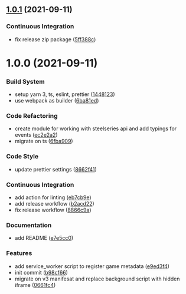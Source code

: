 ## [1.0.1](https://github.com/meskill/steelseries-fullscreenhandler/compare/v1.0.0...v1.0.1) (2021-09-11)

### Continuous Integration

- fix release zip package ([5ff388c](https://github.com/meskill/steelseries-fullscreenhandler/commit/5ff388cd60ba4a1b11c674858b6981d95aa52d4b))

# 1.0.0 (2021-09-11)

### Build System

- setup yarn 3, ts, eslint, prettier ([1448123](https://github.com/meskill/steelseries-fullscreenhandler/commit/1448123c8906c75da2a637a0bc32454084b17db0))
- use webpack as builder ([6ba81ed](https://github.com/meskill/steelseries-fullscreenhandler/commit/6ba81ed57c4ee4be0e6c7bfe8b190756b08e9bbe))

### Code Refactoring

- create module for working with steelseries api and add typings for events ([ec2e2a2](https://github.com/meskill/steelseries-fullscreenhandler/commit/ec2e2a28ad4b064ecbdf86716759fa7cf9811047))
- migrate on ts ([6fba909](https://github.com/meskill/steelseries-fullscreenhandler/commit/6fba9091403afba8ac9f6171e9b5382ed0e795d3))

### Code Style

- update prettier settings ([8662f41](https://github.com/meskill/steelseries-fullscreenhandler/commit/8662f4116dcd199ff6f53d0670b0cb336a5c9027))

### Continuous Integration

- add action for linting ([eb7cb9e](https://github.com/meskill/steelseries-fullscreenhandler/commit/eb7cb9e6956cdbcd99b645f5b9ee1745d675f4c0))
- add release workflow ([b2acd22](https://github.com/meskill/steelseries-fullscreenhandler/commit/b2acd22c9f13cd81a9111850437bafbaf3341898))
- fix release workflow ([8866c9a](https://github.com/meskill/steelseries-fullscreenhandler/commit/8866c9ae70ca5864689e35505e92864dfb6cc38a))

### Documentation

- add README ([e7e5cc0](https://github.com/meskill/steelseries-fullscreenhandler/commit/e7e5cc074b8ebb4146f5b2e18d9ee4404faf1006))

### Features

- add service_worker script to register game metadata ([e9ed3f4](https://github.com/meskill/steelseries-fullscreenhandler/commit/e9ed3f435941a3b5304d3d41a3a29f354de87822))
- init commit ([b98cf66](https://github.com/meskill/steelseries-fullscreenhandler/commit/b98cf669b7cf77548192347436d2656f7e1e16d6))
- migrate on v3 manifesat and replace background script with hidden iframe ([0661fc4](https://github.com/meskill/steelseries-fullscreenhandler/commit/0661fc42510086b065f16f36c17513e63ab6fb41))
